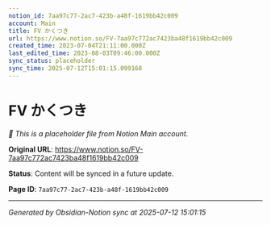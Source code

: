 ```yaml
---
notion_id: 7aa97c77-2ac7-423b-a48f-1619bb42c009
account: Main
title: FV かくつき
url: https://www.notion.so/FV-7aa97c772ac7423ba48f1619bb42c009
created_time: 2023-07-04T21:11:00.000Z
last_edited_time: 2023-08-03T09:46:00.000Z
sync_status: placeholder
sync_time: 2025-07-12T15:01:15.099168
---
```


# FV かくつき

*🔄 This is a placeholder file from Notion Main account.*

**Original URL**: https://www.notion.so/FV-7aa97c772ac7423ba48f1619bb42c009

**Status**: Content will be synced in a future update.

**Page ID**: `7aa97c77-2ac7-423b-a48f-1619bb42c009`

---

*Generated by Obsidian-Notion sync at 2025-07-12 15:01:15*
